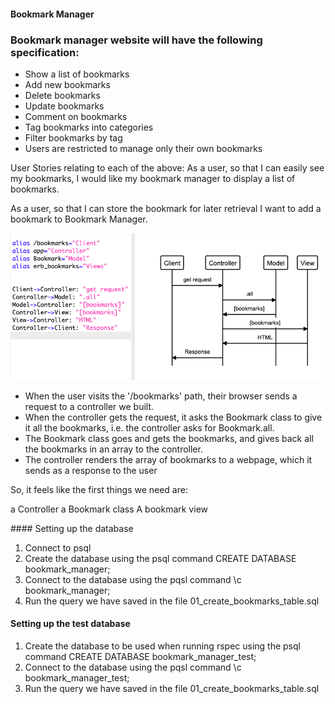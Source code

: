 #### Bookmark Manager

### Bookmark manager website will have the following specification:

- Show a list of bookmarks
- Add new bookmarks
- Delete bookmarks
- Update bookmarks
- Comment on bookmarks
- Tag bookmarks into categories
- Filter bookmarks by tag
- Users are restricted to manage only their own bookmarks

User Stories relating to each of the above: 
As a user, 
so that I can easily see my bookmarks, 
I would like my bookmark manager to display a list of bookmarks.

As a user, 
so that I can store the bookmark for later retrieval 
I want to add a bookmark to Bookmark Manager.

![bookmark_manager_diagram](/images/Domain_Model_Diagram.png)

- When the user visits the '/bookmarks' path, their browser sends a request to a controller we built.
- When the controller gets the request, it asks the Bookmark class to give it all the bookmarks, i.e. the controller asks for Bookmark.all.
- The Bookmark class goes and gets the bookmarks, and gives back all the bookmarks in an array to the controller.
- The controller renders the array of bookmarks to a webpage, which it sends as a response to the user

So, it feels like the first things we need are:

a Controller
a Bookmark class
A bookmark view

#### Setting up the database

1. Connect to psql
2. Create the database using the psql command CREATE DATABASE bookmark_manager;
3. Connect to the database using the pqsl command \c bookmark_manager;
4. Run the query we have saved in the file 01_create_bookmarks_table.sql

#### Setting up the test database
1. Create the database to be used when running rspec using the psql command CREATE DATABASE bookmark_manager_test;
2. Connect to the database using the pqsl command \c bookmark_manager_test;
3. Run the query we have saved in the file 01_create_bookmarks_table.sql
